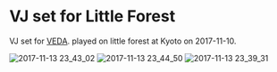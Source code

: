 # VJ set for Little Forest

VJ set for [VEDA](https://atom.io/packages/veda).
played on little forest at Kyoto on 2017-11-10.

![2017-11-13 23_43_02](https://user-images.githubusercontent.com/1403842/32731304-cad4d340-c8cc-11e7-8d68-c6857099be5b.gif)
![2017-11-13 23_44_50](https://user-images.githubusercontent.com/1403842/32731383-04d47c94-c8cd-11e7-98df-1e86c57687f1.gif)
![2017-11-13 23_39_31](https://user-images.githubusercontent.com/1403842/32731384-04ddf472-c8cd-11e7-88e1-df1947235b1e.gif)
 
